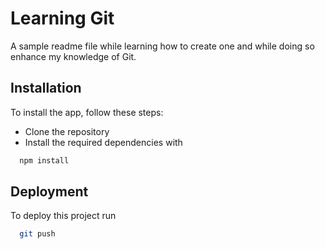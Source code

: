 
# Learning Git

A sample readme file while learning how
to create one and while doing so
enhance my knowledge of Git.

## Installation

To install the app, follow these steps:

* Clone the repository
* Install the required dependencies with 

```bash
  npm install
```



## Deployment

To deploy this project run

```bash
  git push
```



